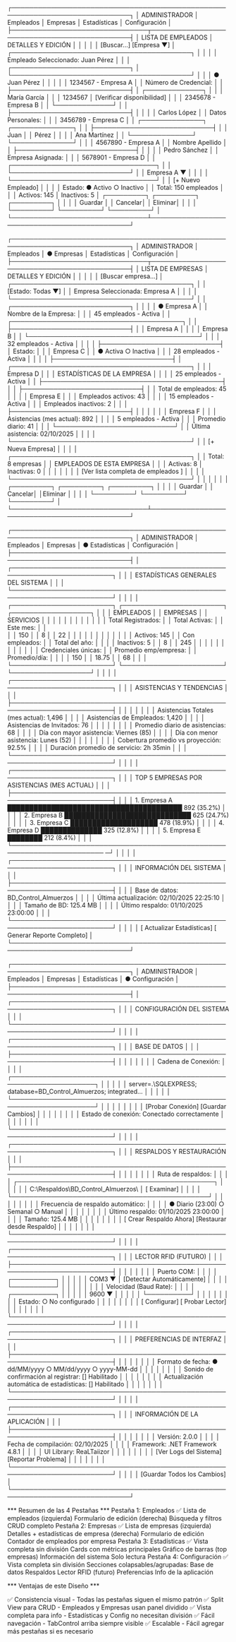 ┌─────────────────────────────────────────────────────────────────────────────┐
│ ADMINISTRADOR │ Empleados │ Empresas │ Estadísticas │ Configuración         │
├───────────────────────────────┬─────────────────────────────────────────────┤
│ LISTA DE EMPLEADOS            │ DETALLES Y EDICIÓN                          │
│                               │                                             │
│  [Buscar...] [Empresa ▼]      │ ┌─────────────────────────────────────────┐ │
│                               │ │ Empleado Seleccionado: Juan Pérez       │ │
│ ┌───────────────────────────┐ │ └─────────────────────────────────────────┘ │
│ │ ● Juan Pérez              │ │                                             │
│ │   1234567 - Empresa A     │ │ Número de Credencial:                       │
│ ├───────────────────────────┤ │ ┌─────────────┐                             │
│ │   María García            │ │ │ 1234567     │  [Verificar disponibilidad] │
│ │   2345678 - Empresa B     │ │ └─────────────┘                             │
│ ├───────────────────────────┤ │                                             │
│ │   Carlos López            │ │ Datos Personales:                           │
│ │   3456789 - Empresa C     │ │ ┌──────────────┐  ┌──────────────┐          │
│ ├───────────────────────────┤ │ │ Juan         │  │ Pérez        │          │
│ │   Ana Martínez            │ │ └──────────────┘  └──────────────┘          │
│ │   4567890 - Empresa A     │ │   Nombre            Apellido                │
│ ├───────────────────────────┤ │                                             │
│ │   Pedro Sánchez           │ │ Empresa Asignada:                           │
│ │   5678901 - Empresa D     │ │ ┌─────────────────────────────────┐         │
│ └───────────────────────────┘ │ │ Empresa A                    ▼  │         │
│                               │ └─────────────────────────────────┘         │
│ [+ Nuevo Empleado]            │                                             │
│                               │ Estado:  ● Activo  ○ Inactivo               │
│ Total: 150 empleados          │                                             │
│ Activos: 145 │ Inactivos: 5   │ ┌─────────┐ ┌─────────┐ ┌─────────┐         │
│                               │ │ Guardar │ │ Cancelar│ │ Eliminar│         │
│                               │ └─────────┘ └─────────┘ └─────────┘         │
└───────────────────────────────┴─────────────────────────────────────────────┘


┌─────────────────────────────────────────────────────────────────────────────┐
│ ADMINISTRADOR │ Empleados │ ● Empresas │ Estadísticas │ Configuración       │
├───────────────────────────────┬─────────────────────────────────────────────┤
│ LISTA DE EMPRESAS             │ DETALLES Y EDICIÓN                          │
│                               │                                             │
│  [Buscar empresa...]          │ ┌─────────────────────────────────────────┐ │
│    [Estado: Todas ▼]          │ │ Empresa Seleccionada: Empresa A         │ │
│                               │ └─────────────────────────────────────────┘ │
│ ┌───────────────────────────┐ │                                             │
│ │ ● Empresa A               │ │ Nombre de la Empresa:                       │
│ │   45 empleados - Activa   │ │ ┌───────────────────────────────────────┐   │
│ ├───────────────────────────┤ │ │ Empresa A                             │   │
│ │   Empresa B               │ │ └───────────────────────────────────────┘   │
│ │   32 empleados - Activa   │ │                                             │
│ ├───────────────────────────┤ │ Estado:                                     │
│ │   Empresa C               │ │ ● Activa    ○ Inactiva                      │
│ │   28 empleados - Activa   │ │                                             │
│ ├───────────────────────────┤ │ ┌─────────────────────────────────────────┐ │
│ │   Empresa D               │ │ │  ESTADÍSTICAS DE LA EMPRESA             │ │
│ │   25 empleados - Activa   │ │ ├─────────────────────────────────────────┤ │
│ ├───────────────────────────┤ │ │ Total de empleados:         45          │ │
│ │   Empresa E               │ │ │ Empleados activos:          43          │ │
│ │   15 empleados - Activa   │ │ │ Empleados inactivos:         2          │ │
│ ├───────────────────────────┤ │ │                                         │ │
│ │   Empresa F               │ │ │ Asistencias (mes actual):   892         │ │
│ │   5 empleados - Activa    │ │ │ Promedio diario:            41          │ │
│ └───────────────────────────┘ │ │ Última asistencia:     02/10/2025       │ │
│                               │ └─────────────────────────────────────────┘ │
│ [+ Nueva Empresa]             │                                             │
│                               │ ┌─────────────────────────────────────────┐ │
│ Total: 8 empresas             │ │  EMPLEADOS DE ESTA EMPRESA              │ │
│ Activas: 8 │ Inactivas: 0     │ │                                         │ │
│                               │ │ [Ver lista completa de empleados ]      │ │
│                               │ └─────────────────────────────────────────┘ │
│                               │                                             │
│                               │ ┌─────────┐ ┌─────────┐ ┌─────────┐         │
│                               │ │ Guardar │ │ Cancelar│ │Eliminar │         │
│                               │ └─────────┘ └─────────┘ └─────────┘         │
└───────────────────────────────┴─────────────────────────────────────────────┘


┌─────────────────────────────────────────────────────────────────────────────┐
│ ADMINISTRADOR │ Empleados │ Empresas │ ● Estadísticas │ Configuración       │
├─────────────────────────────────────────────────────────────────────────────┤
│ ┌─────────────────────────────────────────────────────────────────────────┐ │
│ │ ESTADÍSTICAS GENERALES DEL SISTEMA                                      │ │
│ └─────────────────────────────────────────────────────────────────────────┘ │
│                                                                             │
│ ┌───────────────────────┐ ┌───────────────────────┐ ┌──────────────────┐    │
│ │  EMPLEADOS            │ │  EMPRESAS             │ │  SERVICIOS       │    │
│ │                       │ │                       │ │                  │    │
│ │ Total Registrados:    │ │ Total Activas:        │ │ Este mes:        │    │  
│ │      150              │ │       8               │ │      22          │    │
│ │                       │ │                       │ │                  │    │
│ │ Activos:        145   │ │ Con empleados:        │ │ Total del año:   │    │
│ │ Inactivos:        5   │ │       8               │ │     245          │    │
│ │                       │ │                       │ │                  │    │
│ │ Credenciales únicas:  │ │ Promedio emp/empresa: │ │ Promedio/día:    │    │
│ │      150              │ │      18.75            │ │      68          │    │
│ └───────────────────────┘ └───────────────────────┘ └──────────────────┘    │
│                                                                             │
│ ┌─────────────────────────────────────────────────────────────────────────┐ │
│ │ ASISTENCIAS Y TENDENCIAS                                                │ │
│ ├─────────────────────────────────────────────────────────────────────────┤ │
│ │                                                                         │ │
│ │ Asistencias Totales (mes actual):                              1,496    │ │
│ │ Asistencias de Empleados:                                       1,420   │ │
│ │ Asistencias de Invitados:                                          76   │ │
│ │                                                                         │ │
│ │ Promedio diario de asistencias:                                    68   │ │
│ │ Día con mayor asistencia:                            Viernes (85)       │ │
│ │ Día con menor asistencia:                            Lunes (52)         │ │
│ │                                                                         │ │
│ │ Cobertura promedio vs proyección:                               92.5%   │ │
│ │ Duración promedio de servicio:                            2h 35min      │ │
│ └─────────────────────────────────────────────────────────────────────────┘ │
│                                                                             │
│ ┌─────────────────────────────────────────────────────────────────────────┐ │
│ │  TOP 5 EMPRESAS POR ASISTENCIAS (MES ACTUAL)                            │ │
│ ├─────────────────────────────────────────────────────────────────────────┤ │
│ │ 1. Empresa A ████████████████████████████████████████ 892 (35.2%)       │ │
│ │ 2. Empresa B █████████████████████████████ 625 (24.7%)                  │ │
│ │ 3. Empresa C ████████████████████ 478 (18.9%)                           │ │
│ │ 4. Empresa D ██████████████ 325 (12.8%)                                 │ │
│ │ 5. Empresa E ████████ 212 (8.4%)                                        │ │
│ └─────────────────────────────────────────────────────────────────────── ─┘ │
│                                                                             │
│ ┌─────────────────────────────────────────────────────────────────────────┐ │
│ │ INFORMACIÓN DEL SISTEMA                                                 │ │
│ ├─────────────────────────────────────────────────────────────────────────┤ │
│ │ Base de datos:                    BD_Control_Almuerzos                  │ │
│ │ Última actualización:              02/10/2025 22:25:10                  │ │
│ │ Tamaño de BD:                      125.4 MB                             │ │
│ │ Último respaldo:                   01/10/2025 23:00:00                  │ │
│ └─────────────────────────────────────────────────────────────────────────┘ │
│                                                                             │
│ [ Actualizar Estadísticas] [ Generar Reporte Completo]                      │
└─────────────────────────────────────────────────────────────────────────────┘


┌─────────────────────────────────────────────────────────────────────────────┐
│ ADMINISTRADOR │ Empleados │ Empresas │ Estadísticas │ ● Configuración       │
├─────────────────────────────────────────────────────────────────────────────┤
│ ┌─────────────────────────────────────────────────────────────────────────┐ │
│ │  CONFIGURACIÓN DEL SISTEMA                                              │ │
│ └─────────────────────────────────────────────────────────────────────────┘ │
│                                                                             │
│ ┌─────────────────────────────────────────────────────────────────────────┐ │
│ │  BASE DE DATOS                                                          │ │
│ ├─────────────────────────────────────────────────────────────────────────┤ │
│ │                                                                         │ │
│ │ Cadena de Conexión:                                                     │ │
│ │ ┌─────────────────────────────────────────────────────────────────────┐ │ │
│ │ │ server=.\SQLEXPRESS; database=BD_Control_Almuerzos; integrated...   │ │ │
│ │ └─────────────────────────────────────────────────────────────────────┘ │ │
│ │                                                                         │ │
│ │ [Probar Conexión] [Guardar Cambios]                                     │ │
│ │                                                                         │ │
│ │ Estado de conexión: Conectado correctamente                             │ │
│ │                                                                         │ │
│ └─────────────────────────────────────────────────────────────────────────┘ │
│                                                                             │
│ ┌─────────────────────────────────────────────────────────────────────────┐ │
│ │  RESPALDOS Y RESTAURACIÓN                                               │ │
│ ├─────────────────────────────────────────────────────────────────────────┤ │
│ │                                                                         │ │
│ │ Ruta de respaldos:                                                      │ │
│ │ ┌─────────────────────────────────────────────┐                         │ │
│ │ │ C:\Respaldos\BD_Control_Almuerzos\          │   [ Examinar]           │ │
│ │ └─────────────────────────────────────────────┘                         │ │
│ │                                                                         │ │
│ │ Frecuencia de respaldo automático:                                      │ │
│ │ ● Diario (23:00)   ○ Semanal   ○ Manual                                 │ │
│ │                                                                         │ │
│ │ Último respaldo:  01/10/2025 23:00:00                                   │ │
│ │ Tamaño:           125.4 MB                                              │ │
│ │                                                                         │ │
│ │ [ Crear Respaldo Ahora] [Restaurar desde Respaldo]                      │ │
│ │                                                                         │ │
│ └─────────────────────────────────────────────────────────────────────────┘ │
│                                                                             │
│ ┌─────────────────────────────────────────────────────────────────────────┐ │
│ │ LECTOR RFID (FUTURO)                                                    │ │
│ ├─────────────────────────────────────────────────────────────────────────┤ │
│ │                                                                         │ │
│ │ Puerto COM:                                                             │ │
│ │ ┌──────────┐                                                            │ │
│ │ │ COM3  ▼  │  [Detectar Automáticamente]                                │ │
│ │ └──────────┘                                                            │ │
│ │                                                                         │ │
│ │ Velocidad (Baud Rate):                                                  │ │
│ │ ┌──────────┐                                                            │ │
│ │ │ 9600  ▼  │                                                            │ │
│ │ └──────────┘                                                            │ │
│ │                                                                         │ │
│ │ Estado: ○ No configurado                                                │ │
│ │                                                                         │ │
│ │ [ Configurar] [ Probar Lector]                                          │ │
│ │                                                                         │ │
│ └─────────────────────────────────────────────────────────────────────────┘ │
│                                                                             │
│ ┌─────────────────────────────────────────────────────────────────────────┐ │
│ │  PREFERENCIAS DE INTERFAZ                                               │ │
│ ├─────────────────────────────────────────────────────────────────────────┤ │
│ │                                                                         │ │
│ │ Formato de fecha:  ● dd/MM/yyyy   ○ MM/dd/yyyy   ○ yyyy-MM-dd           │ │
│ │                                                                         │ │
│ │ Sonido de confirmación al registrar:  [] Habilitado                     │ │
│ │                                                                         │ │
│ │ Actualización automática de estadísticas:  [] Habilitado                │ │
│ │                                                                         │ │
│ └─────────────────────────────────────────────────────────────────────────┘ │
│                                                                             │
│ ┌─────────────────────────────────────────────────────────────────────────┐ │
│ │ INFORMACIÓN DE LA APLICACIÓN                                            │ │
│ ├─────────────────────────────────────────────────────────────────────────┤ │
│ │                                                                         │ │
│ │ Versión:                       2.0.0                                    │ │
│ │ Fecha de compilación:          02/10/2025                               │ │
│ │ Framework:                     .NET Framework 4.8.1                     │ │
│ │ UI Library:                    ReaLTaiizor                              │ │
│ │                                                                         │ │
│ │ [Ver Logs del Sistema] [Reportar Problema]                              │ │
│ │                                                                         │ │
│ └─────────────────────────────────────────────────────────────────────────┘ │
│                                                                             │
│                                [Guardar Todos los Cambios]                  │
└─────────────────────────────────────────────────────────────────────────────┘

*** Resumen de las 4 Pestañas ***
Pestaña 1: Empleados ✅
Lista de empleados (izquierda)
Formulario de edición (derecha)
Búsqueda y filtros
CRUD completo
Pestaña 2: Empresas ✅
Lista de empresas (izquierda)
Detalles + estadísticas de empresa (derecha)
Formulario de edición
Contador de empleados por empresa
Pestaña 3: Estadísticas ✅
Vista completa sin división
Cards con métricas principales
Gráfico de barras (top empresas)
Información del sistema
Solo lectura
Pestaña 4: Configuración ✅
Vista completa sin división
Secciones colapsables/agrupadas:
Base de datos
Respaldos
Lector RFID (futuro)
Preferencias
Info de la aplicación

*** Ventajas de este Diseño ***

✅ Consistencia visual - Todas las pestañas siguen el mismo patrón
✅ Split View para CRUD - Empleados y Empresas usan panel dividido
✅ Vista completa para info - Estadísticas y Config no necesitan división
✅ Fácil navegación - TabControl arriba siempre visible
✅ Escalable - Fácil agregar más pestañas si es necesario